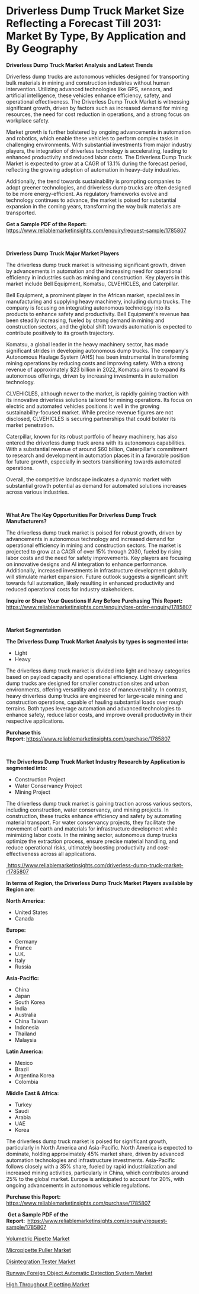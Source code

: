 <p><h1>Driverless Dump Truck Market Size Reflecting a Forecast Till 2031: Market By Type, By Application and By Geography</h1></p><p><strong>Driverless Dump Truck Market Analysis and Latest Trends</strong></p>
<p><p>Driverless dump trucks are autonomous vehicles designed for transporting bulk materials in mining and construction industries without human intervention. Utilizing advanced technologies like GPS, sensors, and artificial intelligence, these vehicles enhance efficiency, safety, and operational effectiveness. The Driverless Dump Truck Market is witnessing significant growth, driven by factors such as increased demand for mining resources, the need for cost reduction in operations, and a strong focus on workplace safety. </p><p>Market growth is further bolstered by ongoing advancements in automation and robotics, which enable these vehicles to perform complex tasks in challenging environments. With substantial investments from major industry players, the integration of driverless technology is accelerating, leading to enhanced productivity and reduced labor costs. The Driverless Dump Truck Market is expected to grow at a CAGR of 13.1% during the forecast period, reflecting the growing adoption of automation in heavy-duty industries. </p><p>Additionally, the trend towards sustainability is prompting companies to adopt greener technologies, and driverless dump trucks are often designed to be more energy-efficient. As regulatory frameworks evolve and technology continues to advance, the market is poised for substantial expansion in the coming years, transforming the way bulk materials are transported.</p></p>
<p><strong>Get a Sample PDF of the Report:&nbsp;</strong> <a href="https://www.reliablemarketinsights.com/enquiry/request-sample/1785807?utm_campaign=1264&utm_medium=2&utm_source=Github&utm_content=ia&utm_term=09102024&utm_id=driverless-dump-truck">https://www.reliablemarketinsights.com/enquiry/request-sample/1785807</a></p>
<p>&nbsp;</p>
<p><strong>Driverless Dump Truck Major Market Players</strong></p>
<p><p>The driverless dump truck market is witnessing significant growth, driven by advancements in automation and the increasing need for operational efficiency in industries such as mining and construction. Key players in this market include Bell Equipment, Komatsu, CLVEHICLES, and Caterpillar.</p><p>Bell Equipment, a prominent player in the African market, specializes in manufacturing and supplying heavy machinery, including dump trucks. The company is focusing on integrating autonomous technology into its products to enhance safety and productivity. Bell Equipment's revenue has been steadily increasing, fueled by strong demand in mining and construction sectors, and the global shift towards automation is expected to contribute positively to its growth trajectory.</p><p>Komatsu, a global leader in the heavy machinery sector, has made significant strides in developing autonomous dump trucks. The company's Autonomous Haulage System (AHS) has been instrumental in transforming mining operations by reducing costs and improving safety. With a strong revenue of approximately $23 billion in 2022, Komatsu aims to expand its autonomous offerings, driven by increasing investments in automation technology.</p><p>CLVEHICLES, although newer to the market, is rapidly gaining traction with its innovative driverless solutions tailored for mining operations. Its focus on electric and automated vehicles positions it well in the growing sustainability-focused market. While precise revenue figures are not disclosed, CLVEHICLES is securing partnerships that could bolster its market penetration.</p><p>Caterpillar, known for its robust portfolio of heavy machinery, has also entered the driverless dump truck arena with its autonomous capabilities. With a substantial revenue of around $60 billion, Caterpillar's commitment to research and development in automation places it in a favorable position for future growth, especially in sectors transitioning towards automated operations.</p><p>Overall, the competitive landscape indicates a dynamic market with substantial growth potential as demand for automated solutions increases across various industries.</p></p>
<p>&nbsp;</p>
<p><strong>What Are The Key Opportunities For Driverless Dump Truck Manufacturers?</strong></p>
<p><p>The driverless dump truck market is poised for robust growth, driven by advancements in autonomous technology and increased demand for operational efficiency in mining and construction sectors. The market is projected to grow at a CAGR of over 15% through 2030, fueled by rising labor costs and the need for safety improvements. Key players are focusing on innovative designs and AI integration to enhance performance. Additionally, increased investments in infrastructure development globally will stimulate market expansion. Future outlook suggests a significant shift towards full automation, likely resulting in enhanced productivity and reduced operational costs for industry stakeholders.</p></p>
<p><strong>Inquire or Share Your Questions If Any Before Purchasing This Report:</strong> <a href="https://www.reliablemarketinsights.com/enquiry/pre-order-enquiry/1785807?utm_campaign=1264&utm_medium=2&utm_source=Github&utm_content=ia&utm_term=09102024&utm_id=driverless-dump-truck">https://www.reliablemarketinsights.com/enquiry/pre-order-enquiry/1785807</a></p>
<p>&nbsp;</p>
<p><strong>Market Segmentation</strong></p>
<p><strong>The Driverless Dump Truck Market Analysis by types is segmented into:</strong></p>
<p><ul><li>Light</li><li>Heavy</li></ul></p>
<p><p>The driverless dump truck market is divided into light and heavy categories based on payload capacity and operational efficiency. Light driverless dump trucks are designed for smaller construction sites and urban environments, offering versatility and ease of maneuverability. In contrast, heavy driverless dump trucks are engineered for large-scale mining and construction operations, capable of hauling substantial loads over rough terrains. Both types leverage automation and advanced technologies to enhance safety, reduce labor costs, and improve overall productivity in their respective applications.</p></p>
<p><strong>Purchase this Report:&nbsp;</strong><a href="https://www.reliablemarketinsights.com/purchase/1785807?utm_campaign=1264&utm_medium=2&utm_source=Github&utm_content=ia&utm_term=09102024&utm_id=driverless-dump-truck">https://www.reliablemarketinsights.com/purchase/1785807</a></p>
<p>&nbsp;</p>
<p><strong>The Driverless Dump Truck Market Industry Research by Application is segmented into:</strong></p>
<p><ul><li>Construction Project</li><li>Water Conservancy Project</li><li>Mining Project</li></ul></p>
<p><p>The driverless dump truck market is gaining traction across various sectors, including construction, water conservancy, and mining projects. In construction, these trucks enhance efficiency and safety by automating material transport. For water conservancy projects, they facilitate the movement of earth and materials for infrastructure development while minimizing labor costs. In the mining sector, autonomous dump trucks optimize the extraction process, ensure precise material handling, and reduce operational risks, ultimately boosting productivity and cost-effectiveness across all applications.</p></p>
<p><a href="https://www.reliablemarketinsights.com/driverless-dump-truck-market-r1785807?utm_campaign=1264&utm_medium=2&utm_source=Github&utm_content=ia&utm_term=09102024&utm_id=driverless-dump-truck">&nbsp;https://www.reliablemarketinsights.com/driverless-dump-truck-market-r1785807</a></p>
<p><strong>In terms of Region, the Driverless Dump Truck Market Players available by Region are:</strong></p>
<p>
    <p> <strong> North America: </strong>
        <ul>
            <li>United States</li>
            <li>Canada</li>
        </ul>
        </p> 
    <p> <strong> Europe: </strong>
        <ul>
            <li>Germany</li>
            <li>France</li>
            <li>U.K.</li>
            <li>Italy</li>
            <li>Russia</li>
        </ul>
        </p> 
    <p> <strong> Asia-Pacific: </strong>
        <ul>
            <li>China</li>
            <li>Japan</li>
            <li>South Korea</li>
            <li>India</li>
            <li>Australia</li>
            <li>China Taiwan</li>
            <li>Indonesia</li>
            <li>Thailand</li>
            <li>Malaysia</li>
        </ul>
        </p> 
    <p> <strong> Latin America: </strong>
        <ul>
            <li>Mexico</li>
            <li>Brazil</li>
            <li>Argentina Korea</li>
            <li>Colombia</li>
        </ul>
        </p> 
    <p> <strong> Middle East & Africa: </strong>
        <ul>
            <li>Turkey</li>
            <li>Saudi</li>
            <li>Arabia</li>
            <li>UAE</li>
            <li>Korea</li>
        </ul>
    </p>
    </p>
<p><p>The driverless dump truck market is poised for significant growth, particularly in North America and Asia-Pacific. North America is expected to dominate, holding approximately 45% market share, driven by advanced automation technologies and infrastructure investments. Asia-Pacific follows closely with a 35% share, fueled by rapid industrialization and increased mining activities, particularly in China, which contributes around 25% to the global market. Europe is anticipated to account for 20%, with ongoing advancements in autonomous vehicle regulations.</p></p>
<p><strong>Purchase this Report: </strong><a href="https://www.reliablemarketinsights.com/purchase/1785807?utm_campaign=1264&utm_medium=2&utm_source=Github&utm_content=ia&utm_term=09102024&utm_id=driverless-dump-truck">https://www.reliablemarketinsights.com/purchase/1785807</a></p>
<p>&nbsp;<strong>Get a Sample PDF of the Report:&nbsp;&nbsp;</strong><a href="https://www.reliablemarketinsights.com/enquiry/request-sample/1785807?utm_campaign=1264&utm_medium=2&utm_source=Github&utm_content=ia&utm_term=09102024&utm_id=driverless-dump-truck">https://www.reliablemarketinsights.com/enquiry/request-sample/1785807</a></p>
<p><strong></strong></p>
<p><p><a href="https://www.linkedin.com/pulse/volumetric-pipette-market-size-share-analysis-growth-trends-jjbrc?utm_campaign=1264&utm_medium=2&utm_source=Github&utm_content=ia&utm_term=09102024&utm_id=driverless-dump-truck">Volumetric Pipette Market</a></p><p><a href="https://www.linkedin.com/pulse/micropipette-puller-market-global-share-ranking-overall-nhzdc?utm_campaign=1264&utm_medium=2&utm_source=Github&utm_content=ia&utm_term=09102024&utm_id=driverless-dump-truck">Micropipette Puller Market</a></p><p><a href="https://www.linkedin.com/pulse/consumer-behavior-shifts-disintegration-tester-market-demand-tha3c?utm_campaign=1264&utm_medium=2&utm_source=Github&utm_content=ia&utm_term=09102024&utm_id=driverless-dump-truck">Disintegration Tester Market</a></p><p><a href="https://github.com/julyju69/Market-Research-Report-List-5/blob/main/runway-foreign-object-automatic-detection-system-market.md?utm_campaign=1264&utm_medium=2&utm_source=Github&utm_content=ia&utm_term=09102024&utm_id=driverless-dump-truck">Runway Foreign Object Automatic Detection System Market</a></p><p><a href="https://www.linkedin.com/pulse/global-perspectives-high-throughput-pipetting-market-trends-ulwqc?utm_campaign=1264&utm_medium=2&utm_source=Github&utm_content=ia&utm_term=09102024&utm_id=driverless-dump-truck">High Throughput Pipetting Market</a></p></p>